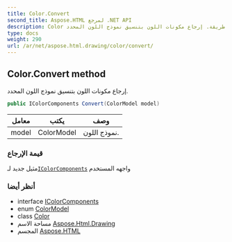 ```yaml
---
title: Color.Convert
second_title: Aspose.HTML لمرجع .NET API
description: Color طريقة. إرجاع مكونات اللون بتنسيق نموذج اللون المحدد.
type: docs
weight: 290
url: /ar/net/aspose.html.drawing/color/convert/
---
```

## Color.Convert method

إرجاع مكونات اللون بتنسيق نموذج اللون المحدد.

```csharp
public IColorComponents Convert(ColorModel model)
```

| معامل | يكتب | وصف |
| --- | --- | --- |
| model | ColorModel | نموذج اللون. |

### قيمة الإرجاع

مثيل جديد لـ[`IColorComponents`](../../icolorcomponents/) واجهه المستخدم

### أنظر أيضا

* interface [IColorComponents](../../icolorcomponents/)
* enum [ColorModel](../../colormodel/)
* class [Color](../)
* مساحة الاسم [Aspose.Html.Drawing](../../color/)
* المجسم [Aspose.HTML](../../../)


